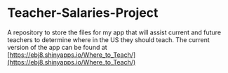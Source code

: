 # Teacher-Salaries-Project
A repository to store the files for my app that will assist current and future teachers to determine where in the US they should teach.
The current version of the app can be found at [https://ebj8.shinyapps.io/Where_to_Teach/](https://ebj8.shinyapps.io/Where_to_Teach/)

